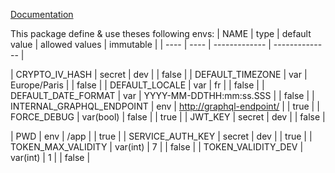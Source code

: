 [Documentation](https://github.com/Xavius1/subito-doc/blob/master/doc/index.md)

This package define & use theses following envs:
| NAME | type | default value | allowed values | immutable |
| ---- | ---- | ------------- | -------------- |
<!-- | APP_ENV | env | local | <local, current, develop, integration, staging, production> | true | -->
| CRYPTO_IV_HASH | secret | dev |  | false |
| DEFAULT_TIMEZONE | var | Europe/Paris |  | false |
| DEFAULT_LOCALE | var | fr |  | false |
| DEFAULT_DATE_FORMAT | var | YYYY-MM-DDTHH:mm:ss.SSS |  | false |
| INTERNAL_GRAPHQL_ENDPOINT | env | <http://graphql-endpoint/> |  | true |
| FORCE_DEBUG | var(bool) | false |  | true |
| JWT_KEY | secret | dev |  | false |
<!-- | NODE_ENV | env | development | <development, test, production> | true | -->
| PWD | env | /app |  | true |
| SERVICE_AUTH_KEY | secret | dev |  | true |
| TOKEN_MAX_VALIDITY | var(int) | 7 |  | false |
| TOKEN_VALIDITY_DEV | var(int) | 1 |  | false |
 